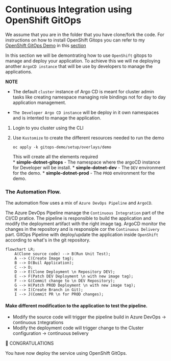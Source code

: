 # Continuous Integration using OpenShift GitOps

We assume that you are in the folder that you have clone/fork the code. For instructions on how to install OpenShift Gitops you can refer to my [OpenShift GitOps Demo](https://github.com/froberge/ocp-gitops-demo) in this [section](https://github.com/froberge/ocp-gitops-demo/blob/main/docs/install-gitops-operator.md)


In this section we will be demontrating how to use `OpenShift` gitops to manage and deploy your application. To achieve this we will ne deploying another `ArgoCD instance` that will be use by developers to manage the applications.

__NOTE__
*   The default `cluster` instance of Argo CD is meant for cluster admin tasks like creating namespace managing role bindings not for day to day application management.

* `The Developer Argo CD instance` will be deploy in it own namespaces and is intented to manage the application.

1. Login to you cluster using the CLI

1. Use `Kustomize` to create the different resources needed to run the demo 
    ```
    oc apply -k gitops-demo/setup/overlays/demo
    ```

    This will create all the elements required    
        * __simple-dotnet-gitops__ - The namespace where the argoCD instance for Developer will be install.
        * __simple-dotnet-dev__ - The `DEV` environment for the demo.
        * __simple-dotnet-prod__ - The `PROD` environment for the demo.

### The Automation Flow.  

The automation flow uses a mix of `Azure DevOps Pipeline` and `ArgoCD`.

The Azure DevOps Pipeline manage the `Continuous Integration` part of the CI/CD pratice. The pipeline is responsible to build the application and modify the deployment artifact with the right image tag. ArgoCD monitor the changes in the repository and is responsiple cor the `Continuous Delivery` part. GitOps Pipeline with deploy/update the application inside `OpenShift` according to what's in the git repository.

```mermaid
flowchart LR;
    A(Clone source code) --> B(Run Unit Test);
    A --> C(Create Image tag);
    B --> D(Buil Application);
    C --> D;
    D --> E(Clone Deployment \n Repository DEV);
    E --> F(Patch DEV Deployment \n with new image tag);
    F --> G(Commit change to \n DEV Repository);
    G --> H(Patch PROD Deployment \n with new image tag);
    H --> I(Create Branch in Git);
    I --> J(Commit PR \n for PROD changes);
```


#### Make different modification to the application to test the pipeline.

* Modify the source code will trigger the pipeline build in Azure DevOps -> `C`ontinuous `I`ntegrations
* Modify the deployment code will trigger change to the Cluster configuration -> `C`ontinuous `D`elivery


:tada: CONGRATULATIONS

You have now deploy the service using OpenShift GitOps.
